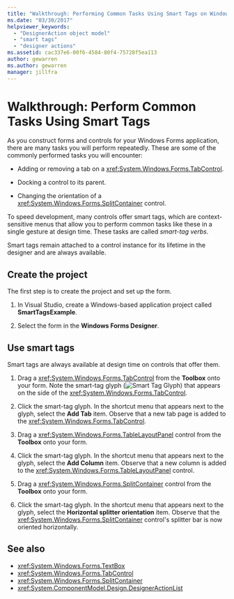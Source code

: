 ```yaml
---
title: "Walkthrough: Performing Common Tasks Using Smart Tags on Windows Forms Controls"
ms.date: "03/30/2017"
helpviewer_keywords:
  - "DesignerAction object model"
  - "smart tags"
  - "designer actions"
ms.assetid: cac337e6-00f6-4584-80f4-75728f5ea113
author: gewarren
ms.author: gewarren
manager: jillfra
---
```

# Walkthrough: Perform Common Tasks Using Smart Tags

As you construct forms and controls for your Windows Forms application, there are many tasks you will perform repeatedly. These are some of the commonly performed tasks you will encounter:

- Adding or removing a tab on a <xref:System.Windows.Forms.TabControl>.

- Docking a control to its parent.

- Changing the orientation of a <xref:System.Windows.Forms.SplitContainer> control.

To speed development, many controls offer smart tags, which are context-sensitive menus that allow you to perform common tasks like these in a single gesture at design time. These tasks are called *smart-tag verbs*.

Smart tags remain attached to a control instance for its lifetime in the designer and are always available.

## Create the project

The first step is to create the project and set up the form.

1. In Visual Studio, create a Windows-based application project called **SmartTagsExample**.

2. Select the form in the **Windows Forms Designer**.

## Use smart tags

Smart tags are always available at design time on controls that offer them.

1. Drag a <xref:System.Windows.Forms.TabControl> from the **Toolbox** onto your form. Note the smart-tag glyph (![Smart Tag Glyph](./media/vs-winformsmttagglyph.gif)) that appears on the side of the <xref:System.Windows.Forms.TabControl>.

2. Click the smart-tag glyph. In the shortcut menu that appears next to the glyph, select the **Add Tab** item. Observe that a new tab page is added to the <xref:System.Windows.Forms.TabControl>.

3. Drag a <xref:System.Windows.Forms.TableLayoutPanel> control from the **Toolbox** onto your form.

4. Click the smart-tag glyph. In the shortcut menu that appears next to the glyph, select the **Add Column** item. Observe that a new column is added to the <xref:System.Windows.Forms.TableLayoutPanel> control.

5. Drag a <xref:System.Windows.Forms.SplitContainer> control from the **Toolbox** onto your form.

6. Click the smart-tag glyph. In the shortcut menu that appears next to the glyph, select the **Horizontal splitter orientation** item. Observe that the <xref:System.Windows.Forms.SplitContainer> control's splitter bar is now oriented horizontally.

## See also

- <xref:System.Windows.Forms.TextBox>
- <xref:System.Windows.Forms.TabControl>
- <xref:System.Windows.Forms.SplitContainer>
- <xref:System.ComponentModel.Design.DesignerActionList>

